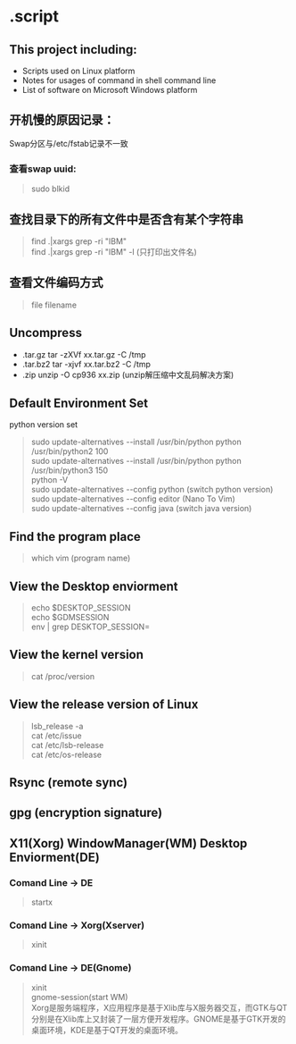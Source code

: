 # .script
## This project including:  
+ Scripts used on Linux platform
+ Notes for usages of command in shell command line
+ List of software on Microsoft Windows platform 

## 开机慢的原因记录：
Swap分区与/etc/fstab记录不一致
### 查看swap uuid:
> sudo blkid

## 查找目录下的所有文件中是否含有某个字符串 
> find .|xargs grep -ri "IBM"  
> find .|xargs grep -ri "IBM" -l (只打印出文件名) 

## 查看文件编码方式
> file filename

## Uncompress
+ .tar.gz  	tar -zXVf xx.tar.gz -C /tmp
+ .tar.bz2      tar -xjvf xx.tar.bz2 -C /tmp
+ .zip          unzip -O cp936 xx.zip (unzip解压缩中文乱码解决方案)

## Default Environment Set
python version set
> sudo update-alternatives --install /usr/bin/python python /usr/bin/python2 100  
> sudo update-alternatives --install /usr/bin/python python /usr/bin/python3 150  
> python -V  
> sudo update-alternatives --config python (switch python version)  
> sudo update-alternatives --config editor (Nano To Vim)  
> sudo update-alternatives --config java (switch java version)  

## Find the program place
> which vim (program name)

## View the Desktop enviorment
> echo $DESKTOP\_SESSION  
> echo $GDMSESSION  
> env | grep DESKTOP\_SESSION=  

## View the kernel version
> cat /proc/version

## View the release version of Linux
> lsb\_release -a  
> cat /etc/issue  
> cat /etc/lsb-release  
> cat /etc/os-release  

## Rsync (remote sync)

## gpg (encryption signature)

## X11(Xorg) WindowManager(WM) Desktop Enviorment(DE)
### Comand Line -> DE
> startx  
### Comand Line -> Xorg(Xserver)
> xinit  
### Comand Line -> DE(Gnome)
> xinit  
> gnome-session(start WM)  
Xorg是服务端程序，X应用程序是基于Xlib库与X服务器交互，而GTK与QT分别是在Xlib库上又封装了一层方便开发程序。GNOME是基于GTK开发的桌面环境，KDE是基于QT开发的桌面环境。